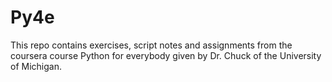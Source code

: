 # Py4e
This repo contains exercises, script notes and assignments from the coursera course Python for everybody given by Dr. Chuck of the University of Michigan.
